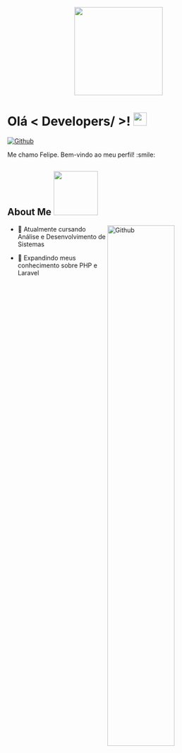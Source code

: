 <p align="center">
    <img width="200" src="coding">
</p>

<h1> Olá < Developers/ >! <img src = "https://raw.githubusercontent.com/MartinHeinz/MartinHeinz/master/wave.gif" width = 30px> </h1>
<p align='center'>
</p>


[![Github](https://img.shields.io/github/followers/Aditya664?label=Follow&style=social)](https://github.com/felipedev04)

<div size='20px'> Me chamo Felipe. Bem-vindo ao meu perfil! :smile: 
</div>

<h2> About Me <img src = "https://media0.giphy.com/media/KDDpcKigbfFpnejZs6/giphy.gif?cid=ecf05e47oy6f4zjs8g1qoiystc56cu7r9tb8a1fe76e05oty&rid=giphy.gif" width = 100px></h2>

<img width="55%" align="right" alt="Github" src="https://raw.githubusercontent.com/onimur/.github/master/.resources/git-header.svg" />

- 🔭 Atualmente cursando Análise e Desenvolvimento de Sistemas
  
- 🌱 Expandindo meus conhecimento sobre PHP e Laravel
